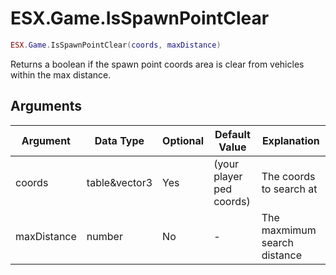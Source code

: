 # ESX.Game.IsSpawnPointClear

```lua
ESX.Game.IsSpawnPointClear(coords, maxDistance)
```

Returns a boolean if the spawn point coords area is clear from vehicles within the max distance.

## Arguments

| Argument    | Data Type     | Optional | Default Value            | Explanation                  |
|-------------|---------------|----------|--------------------------|------------------------------|
| coords      | table&vector3 | Yes      | (your player ped coords) | The coords to search at      |
| maxDistance | number        | No       | -                        | The maxmimum search distance |
